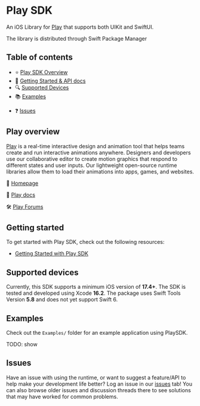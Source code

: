 # Play SDK

<!-- ![Play hero image](https://cdn.rive.app/play-logo.png) -->

An iOS Library for [Play](https://createwithplay.com) that supports both UIKit and SwiftUI.

The library is distributed through Swift Package Manager

## Table of contents

- :star: [Play SDK Overview](#play-overview)
- 🚀 [Getting Started & API docs](#getting-started)
- :mag: [Supported Devices](#supported-devices)
- :books: [Examples](#examples)
<!-- - :runner: [Migration Guides](#migration-guides)
- 👨‍💻 [Contributing](#contributing) -->
- :question: [Issues](#issues)

## Play overview

[Play](https://createwithplay.com) is a real-time interactive design and animation tool that helps teams create and run interactive animations anywhere. Designers and developers use our collaborative editor to create motion graphics that respond to different states and user inputs. Our lightweight open-source runtime libraries allow them to load their animations into apps, games, and websites.

:house_with_garden: [Homepage](https://createwithplay.com/)

:blue_book: [Play docs](https://createwithplay.com/docs)

🛠 [Play Forums](https://createwithplay.com/community/forums/home)

## Getting started

To get started with Play SDK, check out the following resources:

- [Getting Started with Play SDK](https://createwithplay.com/playsdk/getting-started)


## Supported devices

Currently, this SDK supports a minimum iOS version of **17.4+**.
The SDK is tested and developed using Xcode **16.2**.
The package uses Swift Tools Version **5.8** and does not yet support Swift 6.
## Examples

Check out the `Examples/` folder for an example application using PlaySDK.

TODO: show 

## Issues

Have an issue with using the runtime, or want to suggest a feature/API to help make your development life better? Log an issue in our [issues](https://github.com/CreateWithPlayApp/PlaySDK/issues) tab! You can also browse older issues and discussion threads there to see solutions that may have worked for common problems.